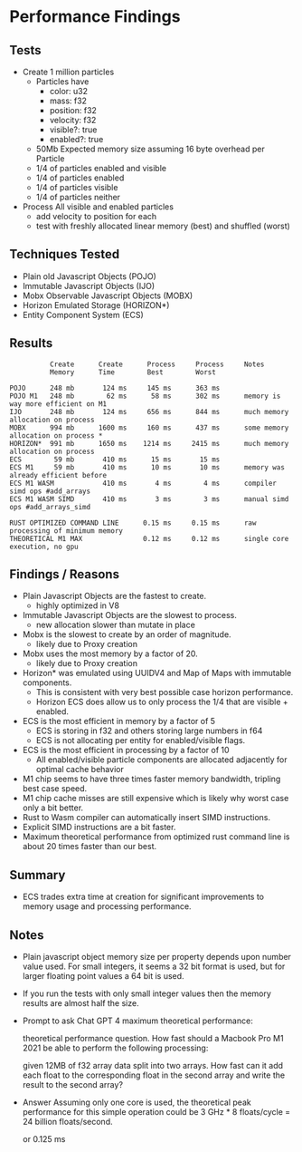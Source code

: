 
# Performance Findings

## Tests

- Create 1 million particles
    - Particles have
        - color: u32
        - mass: f32
        - position: f32
        - velocity: f32
        - visible?: true
        - enabled?: true
    - 50Mb Expected memory size assuming 16 byte overhead per Particle
    - 1/4 of particles enabled and visible
    - 1/4 of particles enabled
    - 1/4 of particles visible
    - 1/4 of particles neither
- Process All visible and enabled particles
    - add velocity to position for each
    - test with freshly allocated linear memory (best) and shuffled (worst)

## Techniques Tested

- Plain old Javascript Objects (POJO)
- Immutable Javascript Objects (IJO)
- Mobx Observable Javascript Objects (MOBX)
- Horizon Emulated Storage (HORIZON*)
- Entity Component System (ECS)

## Results

              Create      Create      Process     Process     Notes
              Memory      Time        Best        Worst

    POJO      248 mb       124 ms     145 ms      363 ms
    POJO M1   248 mb        62 ms      58 ms      302 ms      memory is way more efficient on M1
    IJO       248 mb       124 ms     656 ms      844 ms      much memory allocation on process 
    MOBX      994 mb      1600 ms     160 ms      437 ms      some memory allocation on process *
    HORIZON*  991 mb      1650 ms    1214 ms     2415 ms      much memory allocation on process
    ECS        59 mb       410 ms      15 ms       15 ms
    ECS M1     59 mb       410 ms      10 ms       10 ms      memory was already efficient before
    ECS M1 WASM            410 ms       4 ms        4 ms      compiler simd ops #add_arrays
    ECS M1 WASM SIMD       410 ms       3 ms        3 ms      manual simd ops #add_arrays_simd

    RUST OPTIMIZED COMMAND LINE      0.15 ms     0.15 ms      raw processing of minimum memory
    THEORETICAL M1 MAX               0.12 ms     0.12 ms      single core execution, no gpu

## Findings / Reasons

- Plain Javascript Objects are the fastest to create.
    - highly optimized in V8
- Immutable Javascript Objects are the slowest to process.
    - new allocation slower than mutate in place
- Mobx is the slowest to create by an order of magnitude.
    - likely due to Proxy creation
- Mobx uses the most memory by a factor of 20.
    - likely due to Proxy creation
- Horizon* was emulated using UUIDV4 and Map of Maps with immutable components.
    - This is consistent with very best possible case horizon performance.
    - Horizon ECS does allow us to only process the 1/4 that are visible + enabled.
- ECS is the most efficient in memory by a factor of 5
    - ECS is storing in f32 and others storing large numbers in f64
    - ECS is not allocating per entity for enabled/visible flags.
- ECS is the most efficient in processing by a factor of 10
    - All enabled/visible particle components are allocated adjacently for optimal cache behavior
- M1 chip seems to have three times faster memory bandwidth, tripling best case speed.
- M1 chip cache misses are still expensive which is likely why worst case only a bit better.
- Rust to Wasm compiler can automatically insert SIMD instructions.
- Explicit SIMD instructions are a bit faster.
- Maximum theoretical performance from optimized rust command line is about 20 times faster than our best.


## Summary

- ECS trades extra time at creation for significant improvements to memory usage and processing performance.

## Notes

- Plain javascript object memory size per property depends upon number value used. For small integers, it seems a 32 bit format is used, but for larger floating point values a 64 bit is used.
- If you run the tests with only small integer values then the memory results are almost half the size.
- Prompt to ask Chat GPT 4 maximum theoretical performance:

    theoretical performance question. How fast should a Macbook Pro M1 2021 be able to perform the following processing:

    given 12MB of f32 array data split into two arrays. How fast can it add each float to the corresponding float in the second array and write the result to the second array?
- Answer
    Assuming only one core is used, the theoretical peak performance for this simple operation could be 3 GHz * 8 floats/cycle = 24 billion floats/second.

    or 0.125 ms